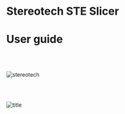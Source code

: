 # Stereotech STE Slicer

# User guide

<br/><br/>

![stereotech](/docs/stereotech.jpg)

<br/><br/>

![title](/docs/steslicer/main.jpg)
